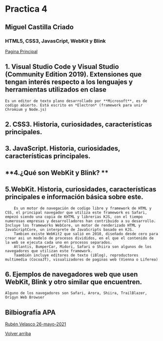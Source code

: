 # Practica 4
##  Miguel Castilla Criado 
### HTML5, CSS3, JavasCript, WebKit y Blink


<a href= '../README.md'>Pagina Principal</a>

## **1.  Visual Studio Code y Visual Studio (Community Edition 2019). Extensiones que tengan interés respecto a los lenguajes y herramientas utilizados en clase**

    Es un editor de texto plano desarrollado por **Microsoft**, es de codigo abierto. Está escrito en *Electron* (framework para unir Chromium y Node.js) 
        
        

## **2. CSS3. Historia, curiosidades, características principales.**
       
## **3. JavaScript. Historia, curiosidades, características principales.**
        
        
## **4.¿Qué son WebKit y Blink? **
      
        

## **5.WebKit. Historia, curiosidades, características principales e información básica sobre este.**
        Es un motor de navegación de codigo libre y framework de HTML y CSS, el principal navegador que utiliza este framework es Safari, empezó siendo una copia de KHTML y librerias KJS, con el tiempo numerosas empresas y desarrolladores han contribuido a su desarrollo. Incluye los frameworks WebCore, un motor de renderizado HTML y JavaScriptCore, un interprete de JavaScripts basado en KJS. 
        Tambien existe WebKit2 que salió en 2010, diseñado desde cero para crear asi un modelo de procesos divididos, en el que el contenido de la web se ejecuta cada uno en procesos separados.
        Atlantis, BumperCar, Midori, Safari o Shiira son algunos de los navegadores que utilizan este framework.
        Taambién incluye editores de texto (iBlog), reproductores multimedia (CocoaJT), visualizadores de paginas web (Vienna o Liferea)

## **6. Ejemplos de navegadores web que usen WebKit, Blink y otro similar que encuentren.**
    Alguno de los navegadores son Safari, Arora, Shiira, TrailBlazer, Origyn Web Browser
   
## Bilbiografía APA

   [Rubén Velasco 26-mayo-2021](https://www.softzone.es/programas/utilidades/visual-studio-code/)

[Volver arriba](#Practica-4)




```